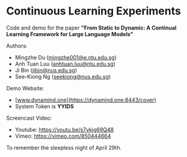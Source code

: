 # Continuous Learning Experiments

Code and demo for the paper **"From Static to Dynamic: A Continual Learning Framework for Large Language Models"**

Authors: 
- Mingzhe Du (mingzhe001@e.ntu.edu.sg)
- Anh Tuan Luu (anhtuan.luu@ntu.edu.sg)
- Ji Bin (jibin@nus.edu.sg)
- See-Kiong Ng (seekiong@nus.edu.sg)


Demo Website:
- [www.dynamind.one](https://dynamind.one:8443/cover)
- System Token is **YYIDS**

Screencast Video:
- Youtube: https://youtu.be/s7vkjg69Q48
- Vimeo: https://vimeo.com/850444664
  

To remember the sleepless night of April 29th.
